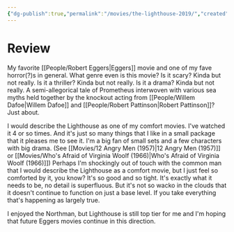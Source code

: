 ```yaml
---
{"dg-publish":true,"permalink":"/movies/the-lighthouse-2019/","created":"2024-04-08","updated":"2024-04-09"}
---
```



# Review

My favorite [[People/Robert Eggers\|Eggers]] movie and one of my fave horror(?)s in general. What genre even is this movie? Is it scary? Kinda but not really. Is it a thriller? Kinda but not really. Is it a drama? Kinda but not really. A semi-allegorical tale of Prometheus interwoven with various sea myths held together by the knockout acting from [[People/Willem Dafoe\|Willem Dafoe]] and [[People/Robert Pattinson\|Robert Pattinson]]? Just about.

I would describe the Lighthouse as one of my comfort movies. I've watched it 4 or so times. And it's just so many things that I like in a small package that it pleases me to see it. I'm a big fan of small sets and a few characters with big drama. (See [[Movies/12 Angry Men (1957)\|12 Angry Men (1957)]] or [[Movies/Who's Afraid of Virginia Woolf (1966)\|Who's Afraid of Virginia Woolf (1966)]]) Perhaps I'm shockingly out of touch with the common man that I would describe the Lighthouse as a comfort movie, but I just feel so comforted by it, you know? It's so good and so tight. It's exactly what it needs to be, no detail is superfluous. But it's not so wacko in the clouds that it doesn't continue to function on just a base level. If you take everything that's happening as largely true.

I enjoyed the Northman, but Lighthouse is still top tier for me and I'm hoping that future Eggers movies continue in this direction.
